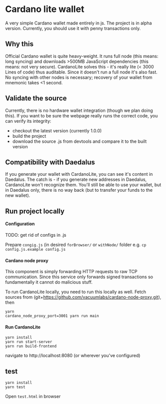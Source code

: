 # Cardano lite wallet

A very simple Cardano wallet made entirely in js. The project is in alpha version. Currently, you
should use it with penny transactions only.

## Why this

Official Cardano wallet is quite heavy-weight. It runs full node (this means: long syncing) and
downloads >500MB JavaScript dependencies (this means: not very secure). CardanoLite solves this -
it's really lite (< 3000 Lines of code) thus auditable. Since it doesn't run a full node it's also
fast. No syncing with other nodes is necessary; recovery of your wallet from mnemonic takes <1
second.

## Validate the source

Currently, there is no hardware wallet integration (though we plan doing this). If you want to be
sure the webpage really runs the correct code, you can verify its integrity:

- checkout the latest version (currently 1.0.0)
- build the project
- download the source .js from devtools and compare it to the built version

## Compatibility with Daedalus

If you generate your wallet with CardanoLite, you can see it's content in Daedalus. The catch is -
if you generate new addresses in Daedalus, CardanoLite won't recognize them. You'll still be able to
use your wallet, but in Daedalus only, there is no way back (but to transfer your funds to the new
wallet).

## Run project locally

#### Configuration
TODO: get rid of configs in .js

Prepare `congig.js` (in desired `forBrowser/` or `withNode/` folder
e.g. `cp config.js.example config.js`

#### Cardano node proxy
This component is simply forwarding HTTP requests to raw TCP communication. Since this service only
forwards signed transactions so fundamentally it cannot do malicious stuff.

To run CardanoLite locally, you need to run this locally as well. Fetch sources from
(git+https://github.com/vacuumlabs/cardano-node-proxy.git), then
```
yarn
cardano_node_proxy_port=3001 yarn run main
```

#### Run CardanoLite

```
yarn install
yarn run start-server
yarn run build-frontend
```
navigate to http://localhost:8080 (or wherever you've configured)

## test

```
yarn install
yarn test
```

Open `test.html` in browser
